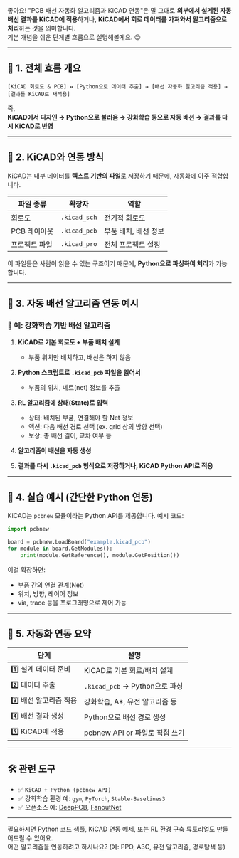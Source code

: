 좋아요! "PCB 배선 자동화 알고리즘과 KiCAD 연동"은 말 그대로 **외부에서 설계된 자동 배선 결과를 KiCAD에 적용**하거나, **KiCAD에서 회로 데이터를 가져와서 알고리즘으로 처리**하는 것을 의미합니다.  
기본 개념을 쉬운 단계별 흐름으로 설명해볼게요. 😊

---

## 🧩 1. 전체 흐름 개요

```
[KiCAD 회로도 & PCB] ↔ [Python으로 데이터 추출] → [배선 자동화 알고리즘 적용] → [결과를 KiCAD로 재적용]
```

즉,  
**KiCAD에서 디자인 → Python으로 불러옴 → 강화학습 등으로 자동 배선 → 결과를 다시 KiCAD로 반영**

---

## 📁 2. KiCAD와 연동 방식

KiCAD는 내부 데이터를 **텍스트 기반의 파일**로 저장하기 때문에, 자동화에 아주 적합합니다.

| 파일 종류 | 확장자 | 역할 |
|-----------|--------|------|
| 회로도 | `.kicad_sch` | 전기적 회로도 |
| PCB 레이아웃 | `.kicad_pcb` | 부품 배치, 배선 정보 |
| 프로젝트 파일 | `.kicad_pro` | 전체 프로젝트 설정 |

이 파일들은 사람이 읽을 수 있는 구조이기 때문에, **Python으로 파싱하여 처리**가 가능합니다.

---

## 🧠 3. 자동 배선 알고리즘 연동 예시

### 📌 예: 강화학습 기반 배선 알고리즘

1. **KiCAD로 기본 회로도 + 부품 배치 설계**
   - 부품 위치만 배치하고, 배선은 하지 않음

2. **Python 스크립트로 `.kicad_pcb` 파일을 읽어서**
   - 부품의 위치, 네트(net) 정보를 추출

3. **RL 알고리즘에 상태(State)로 입력**
   - 상태: 배치된 부품, 연결해야 할 Net 정보
   - 액션: 다음 배선 경로 선택 (ex. grid 상의 방향 선택)
   - 보상: 총 배선 길이, 교차 여부 등

4. **알고리즘이 배선을 자동 생성**

5. **결과를 다시 `.kicad_pcb` 형식으로 저장하거나, KiCAD Python API로 적용**

---

## 🧪 4. 실습 예시 (간단한 Python 연동)

KiCAD는 `pcbnew` 모듈이라는 Python API를 제공합니다. 예시 코드:

```python
import pcbnew

board = pcbnew.LoadBoard("example.kicad_pcb")
for module in board.GetModules():
    print(module.GetReference(), module.GetPosition())
```

이걸 확장하면:

- 부품 간의 연결 관계(Net)
- 위치, 방향, 레이어 정보
- via, trace 등을 프로그래밍으로 제어 가능

---

## 🔁 5. 자동화 연동 요약

| 단계 | 설명 |
|------|------|
| 1️⃣ 설계 데이터 준비 | KiCAD로 기본 회로/배치 설계 |
| 2️⃣ 데이터 추출 | `.kicad_pcb` → Python으로 파싱 |
| 3️⃣ 배선 알고리즘 적용 | 강화학습, A*, 유전 알고리즘 등 |
| 4️⃣ 배선 결과 생성 | Python으로 배선 경로 생성 |
| 5️⃣ KiCAD에 적용 | pcbnew API or 파일로 직접 쓰기 |

---

## 🛠️ 관련 도구

- ✅ `KiCAD + Python (pcbnew API)`
- ✅ 강화학습 환경 예: `gym`, `PyTorch`, `Stable-Baselines3`
- ✅ 오픈소스 예: [DeepPCB](https://github.com/liyunfei16/DeepPCB), [FanoutNet](https://github.com/XinyuanWang-Fa/FanoutNet)

---

필요하시면 Python 코드 샘플, KiCAD 연동 예제, 또는 RL 환경 구축 튜토리얼도 만들어드릴 수 있어요.  
어떤 알고리즘을 연동하려고 하시나요? (예: PPO, A3C, 유전 알고리즘, 경로탐색 등)

